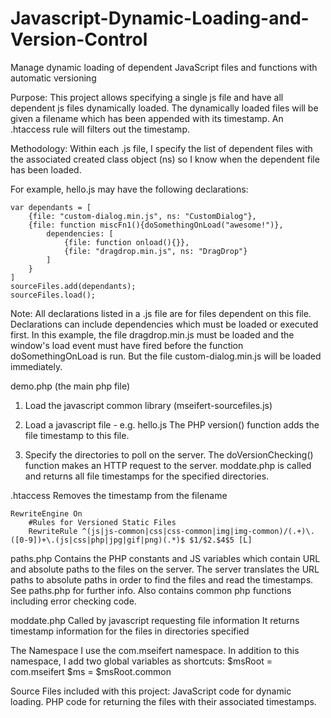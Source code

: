 # Javascript-Dynamic-Loading-and-Version-Control
Manage dynamic loading of dependent JavaScript files and functions with automatic versioning

Purpose:
This project allows specifying a single js file and have all dependent js files dynamically loaded. The dynamically loaded files will be given a filename which has been appended with its timestamp. An .htaccess rule will filters out the timestamp.

Methodology:
Within each .js file, I specify the list of dependent files with the associated created class object (ns) so I know when the dependent file has been loaded.

For example, hello.js may have the following declarations:

    var dependants = [
        {file: "custom-dialog.min.js", ns: "CustomDialog"},
        {file: function miscFn1(){doSomethingOnLoad("awesome!")}, 
            dependencies: [
                {file: function onload(){}}, 
                {file: "dragdrop.min.js", ns: "DragDrop"}
            ]
        }
    ]
    sourceFiles.add(dependants);
    sourceFiles.load();

Note:
All declarations listed in a .js file are for files dependent on this file. Declarations can include dependencies which must be loaded or executed first. In this example, the file dragdrop.min.js must be loaded and the window's load event must have fired before the function doSomethingOnLoad is run. But the file custom-dialog.min.js will be loaded immediately.

demo.php (the main php file)
1) Load the javascript common library (mseifert-sourcefiles.js)
2) Load a javascript file - e.g. hello.js
    The PHP version() function adds the file timestamp to this file.

    <script src="<?php echo version(STATIC_JS_COMMON, 'hello.js') ?>"></script>

3) Specify the directories to poll on the server. 
    The doVersionChecking() function makes an HTTP request to the server.
    moddate.php is called and returns all file timestamps for the specified directories.

    <script>
        sourceFiles.doVersionChecking([
            // specify url of directories to read modification timestamps for
            $ms.STATIC_JS_COMMON
        ]);
    </script>   

.htaccess
    Removes the timestamp from the filename

    RewriteEngine On
        #Rules for Versioned Static Files
        RewriteRule ^(js|js-common|css|css-common|img|img-common)/(.+)\.([0-9])+\.(js|css|php|jpg|gif|png)(.*)$ $1/$2.$4$5 [L]

paths.php
    Contains the PHP constants and JS variables which contain URL and absolute paths to the files on the server.
    The server translates the URL paths to absolute paths in order to find the files and read the timestamps. 
    See paths.php for further info.
    Also contains common php functions including error checking code.

moddate.php
    Called by javascript requesting file information
    It returns timestamp information for the files in directories specified

The Namespace
    I use the com.mseifert namespace. In addition to this namespace, I add two global variables as shortcuts:
    $msRoot = com.mseifert
    $ms = $msRoot.common


Source Files included with this project:
  JavaScript code for dynamic loading.
  PHP code for returning the files with their associated timestamps.

